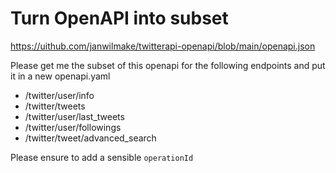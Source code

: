 # Turn OpenAPI into subset

https://uithub.com/janwilmake/twitterapi-openapi/blob/main/openapi.json

Please get me the subset of this openapi for the following endpoints and put it in a new openapi.yaml

- /twitter/user/info
- /twitter/tweets
- /twitter/user/last_tweets
- /twitter/user/followings
- /twitter/tweet/advanced_search

Please ensure to add a sensible `operationId`
